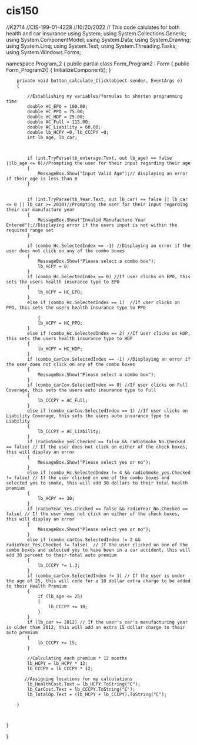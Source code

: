 # cis150

﻿//K2714
//CIS-199-01-4228
//10/20/2022
// This code calulates for both health and car insurance
using System;
using System.Collections.Generic;
using System.ComponentModel;
using System.Data;
using System.Drawing;
using System.Linq;
using System.Text;
using System.Threading.Tasks;
using System.Windows.Forms;

namespace Program_2
{
    public partial class Form_Program2 : Form
    {
        public Form_Program2()
        {
            InitializeComponent();
        }

        private void button_calculate_Click(object sender, EventArgs e)
        {

            //Establishing my variables/formulas to shorten programming time
            double HC_EPO = 100.00;
            double HC_PPO = 75.00;
            double HC_HDP = 25.00;
            double AC_Full = 115.00;
            double AC_Liability = 60.00;
            double lb_HCPY =0, lb_CCCPY =0;
            int lb_age, lb_car;



            if (int.TryParse(tb_enterage.Text, out lb_age) == false ||lb_age <= 0)//Prompting the user for their input regarding their age
            {
                MessageBox.Show("Input Valid Age");// displaying an error if their age is less than 0
            }

            
            if (int.TryParse(tb_Year.Text, out lb_car) == false || lb_car <= 0 || lb_car >= 2030)//Prompting the user for their input regarding their car manufacture year
            {
                MessageBox.Show("Invalid Manufacture Year Entered");//Displaying error if the users input is not within the required range set
            }
           
            if (combo_Hc.SelectedIndex == -1) //Displaying an error if the user does not click on any of the combo boxes
            {
                MessageBox.Show("Please select a combo box");
                lb_HCPY = 0;
            }
            if (combo_Hc.SelectedIndex == 0) //If user clicks on EPO, this sets the users health insurance type to EPO
            {
                lb_HCPY = HC_EPO;
            }
            else if (combo_Hc.SelectedIndex == 1)  //If user clicks on PPO, this sets the users health insurance type to PPO
   
                {
                lb_HCPY = HC_PPO;
            }
            else if (combo_Hc.SelectedIndex == 2) //If user clicks on HDP, this sets the users health insurance type to HDP
            {
                lb_HCPY = HC_HDP;
            }
            if (combo_carCov.SelectedIndex == -1) //Displaying an error if the user does not click on any of the combo boxes
            {
                MessageBox.Show("Please select a combo box");
            }
            if (combo_carCov.SelectedIndex == 0) //If user clicks on Full Coverage, this sets the users auto insurance type to Full
            {
                lb_CCCPY = AC_Full;
            }
            else if (combo_carCov.SelectedIndex == 1) //If user clicks on Liability Coverage, this sets the users auto insurance type to Liability
            {
                lb_CCCPY = AC_Liability;
            }
            if (radioSmoke_yes.Checked == false && radioSmoke_No.Checked == false) // If the user does not click on either of the check boxes, this will display an error
            {
                MessageBox.Show("Please select yes or no");
            }
            else if (combo_Hc.SelectedIndex != 4 && radioSmoke_yes.Checked != false) // If the user clicked on one of the combo boxes and selected yes to smoke, this will add 30 dollars to their total health premium
            {
                lb_HCPY += 30;
            }
            if (radioYear_Yes.Checked == false && radioYear_No.Checked == false) // If the user does not click on either of the check boxes, this will display an error
            {
                MessageBox.Show("Please select yes or no");
            }
            else if (combo_carCov.SelectedIndex != 2 && radioYear_Yes.Checked != false)  // If the user clicked on one of the combo boxes and selected yes to have been in a car accident, this will add 30 percent to their total auto premium
            {
                lb_CCCPY *= 1.3;
            }
            if (combo_carCov.SelectedIndex != 3) // If the user is under the age of 25, this will code for a 10 dollar extra charge to be added to their Health Premium
            {
                if (lb_age <= 25)
                {
                    lb_CCCPY += 10;
                }
            }
            if (lb_car >= 2012) // If the user's car's manufacturing year is older than 2012, this will add an extra 15 dollar charge to their auto premium
            {
                lb_CCCPY += 15;
            }

            //Calculating each premium * 12 months
            lb_HCPY = lb_HCPY * 12;
            lb_CCCPY = lb_CCCPY * 12;

           //Assigning locations for my calculations
            lb_HealthCost.Text = lb_HCPY.ToString("C");
            lb_CarCost.Text = lb_CCCPY.ToString("C");
            lb_TotalOp.Text = (lb_HCPY + lb_CCCPY).ToString("C");

        }

      
        
    }
}
